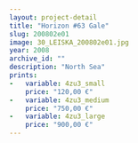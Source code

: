 ```yaml
---
layout: project-detail
title: "Horizon #63 Gale"
slug: 200802e01
image: 30_LEISKA_200802e01.jpg
year: 2008
archive_id: ""
description: "North Sea"
prints: 
-   variable: 4zu3_small
    price: "120,00 €"
-   variable: 4zu3_medium
    price: "750,00 €"
-   variable: 4zu3_large
    price: "900,00 €"
---
```

